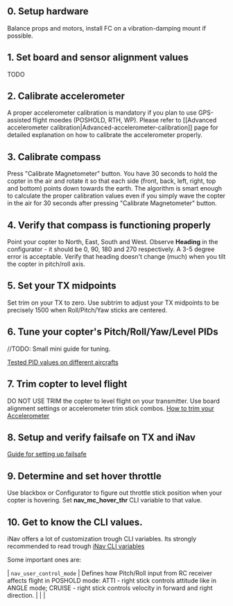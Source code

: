 ## 0. Setup hardware
Balance props and motors, install FC on a vibration-damping mount if possible.

## 1. Set board and sensor alignment values
TODO

## 2. Calibrate accelerometer
A proper accelerometer calibration is mandatory if you plan to use GPS-assisted flight moedes (POSHOLD, RTH, WP). Please refer to [[Advanced accelerometer calibration|Advanced-accelerometer-calibration]] page for detailed explanation on how to calibrate the accelerometer properly.

## 3. Calibrate compass
Press "Calibrate Magnetometer" button. You have 30 seconds to hold the copter in the air and rotate it so that each side (front, back, left, right, top and bottom) points down towards the earth. The algorithm is smart enough to calculate the proper calibration values even if you simply wave the copter in the air for 30 seconds after pressing "Calibrate Magnetometer" button.

## 4. Verify that compass is functioning properly
Point your copter to North, East, South and West. Observe **Heading** in the configurator - it should be 0, 90, 180 and 270 respectively. A 3-5 degree error is acceptable. Verify that heading doesn't change (much) when you tilt the copter in pitch/roll axis.

## 5. Set your TX midpoints
Set trim on your TX to zero. Use subtrim to adjust your TX midpoints to be precisely 1500 when Roll/Pitch/Yaw sticks are centered.

## 6. Tune your copter's Pitch/Roll/Yaw/Level PIDs
//TODO: Small mini guide for tuning.

[Tested PID values on different aircrafts](https://github.com/iNavFlight/inav/wiki/Tested-PID-values-on-different-types-of-aircrafts#pid-examples)

## 7. Trim copter to level flight
DO NOT USE TRIM the copter to level flight on your transmitter. Use board alignment settings or accelerometer trim stick combos.
[How to trim your Accelerometer](http://tldrify.com/elw)

## 8. Setup and verify failsafe on TX and iNav
[Guide for setting up failsafe](https://github.com/iNavFlight/inav/wiki/%5BWiP%5D-Quick-setup-guide#4-setting-up-failsafe-with-return-to-home)

## 9. Determine and set hover throttle
Use blackbox or Configurator to figure out throttle stick position when your copter is hovering. Set **nav_mc_hover_thr** CLI variable to that value.


## 10. Get to know the CLI values.
iNav offers a lot of customization trough CLI variables. Its strongly recommended to read trough [iNav CLI variables](https://github.com/iNavFlight/inav/wiki/iNav-CLI-variables)

Some important ones are:

| `nav_user_control_mode`            | Defines how Pitch/Roll input from RC receiver affects flight in POSHOLD mode: ATTI - right stick controls attitude like in ANGLE mode; CRUISE - right stick controls velocity in forward and right direction. | | |